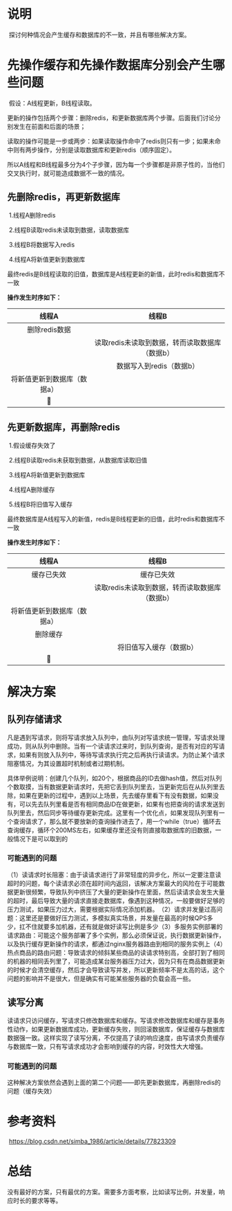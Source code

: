 # 说明

​	探讨何种情况会产生缓存和数据库的不一致，并且有哪些解决方案。

# 先操作缓存和先操作数据库分别会产生哪些问题

​	假设：A线程更新，B线程读取。
   
   更新的操作包括两个步骤：删除redis，和更新数据库两个步骤。后面我们讨论分别发生在前面和后面的场景；

   读取的操作可能是一步或两步：如果读取操作命中了redis则只有一步；如果未命中则有两步操作，分别是读取数据库和更新redis（顺序固定）。

   所以A线程和B线程最多分为4个子步骤，因为每一个步骤都是非原子性的，当他们交叉执行时，就可能造成数据不一致的情况。

## 先删除redis，再更新数据库
​	1.线程A删除redis

​	2.线程B读取redis未读取到数据，读取数据库

​	3.线程B将数据写入redis

​	4.线程A将新值更新到数据库

​	最终redis是B线程读取的旧值，数据库是A线程更新的新值，此时redis和数据库不一致

<b>操作发生时序如下：</b>

| 线程A   | 线程B |
| :-------------: | :----------: |
| 删除redis数据 ||
||读取redis未读取到数据，转而读取数据库（数据b）|
||数据写入到redis（数据b）|
|将新值更新到数据库（数据a）||
|||


## 先更新数据库，再删除redis
​	1.假设缓存失效了

​	2.线程B读取redis未获取到数据，从数据库读取旧值

​	3.线程A将新值更新到数据库

​	4.线程A删除缓存

​	5.线程B将旧值写入缓存

​	最终数据库是A线程写入的新值，redis是B线程更新的旧值，此时redis和数据库不一致

<b>操作发生时序如下：</b>

| 线程A   | 线程B |
| :-------------: | :----------: |
|缓存已失效|缓存已失效|
||读取redis未读取到数据，转而读取数据库（数据b）|
|将新值更新到数据库（数据a）||
|删除缓存||
||将旧值写入缓存（数据b）|
|||

# 解决方案

## 队列存储请求

​	凡是遇到写请求，则将写请求放入队列中，由队列对写请求统一管理，写请求处理成功，则从队列中删除。当有一个读请求过来时，到队列查询，是否有对应的写请求，如果有则放入队列中，等待写请求执行完之后再执行读请求。为防止某个请求阻塞情况，为其设置超时机制或者过期机制。

​	具体举例说明：创建几个队列，如20个，根据商品的ID去做hash值，然后对队列个数取摸，当有数据更新请求时，先把它丢到队列里去，当更新完后在从队列里去除，如果在更新的过程中，遇到以上场景，先去缓存里看下有没有数据，如果没有，可以先去队列里看是否有相同商品ID在做更新，如果有也把查询的请求发送到队列里去，然后同步等待缓存更新完成。这里有一个优化点，如果发现队列里有一个查询请求了，那么就不要放新的查询操作进去了，用一个while（true）循环去查询缓存，循环个200MS左右，如果缓存里还没有则直接取数据库的旧数据，一般情况下是可以取到的

### 可能遇到的问题

​	（1）读请求时长阻塞：由于读请求进行了非常轻度的异步化，所以一定要注意读超时的问题，每个读请求必须在超时间内返回，该解决方案最大的风险在于可能数据更新很频繁，导致队列中挤压了大量的更新操作在里面，然后读请求会发生大量的超时，最后导致大量的请求直接走数据库，像遇到这种情况，一般要做好足够的压力测试，如果压力过大，需要根据实际情况添加机器。
​	（2）请求并发量过高问题：这里还是要做好压力测试，多模拟真实场景，并发量在最高的时候QPS多少，扛不住就要多加机器，还有就是做好读写比例是多少
​	（3）多服务实例部署的请求路由：可能这个服务部署了多个实例，那么必须保证说，执行数据更新操作，以及执行缓存更新操作的请求，都通过nginx服务器路由到相同的服务实例上
​	（4）热点商品的路由问题：导致请求的倾斜某些商品的读请求特别高，全部打到了相同的机器的相同丢列里了，可能造成某台服务器压力过大，因为只有在商品数据更新的时候才会清空缓存，然后才会导致读写并发，所以更新频率不是太高的话，这个问题的影响并不是很大，但是确实有可能某些服务器的负载会高一些。

## 读写分离

​	读请求只访问缓存，写请求只修改数据库和缓存。写请求修改数据库和缓存是事务性动作，如果更新数据库成功，更新缓存失败，则回滚数据库，保证缓存与数据库数据强一致。这样实现了读写分离，不仅提高了读的响应速度，由写请求负责缓存与数据库一致，只有写请求成功才会影响到缓存的内容，时效性大大增强。

### 可能遇到的问题

​	这种解决方案依然会遇到上面的第二个问题——即先更新数据库，再删除redis的问题（缓存失效）

# 参考资料

​	https://blog.csdn.net/simba_1986/article/details/77823309

# 总结

​	没有最好的方案，只有最优的方案。需要多方面考察，比如读写比例，并发量，响应时长的要求等等。

